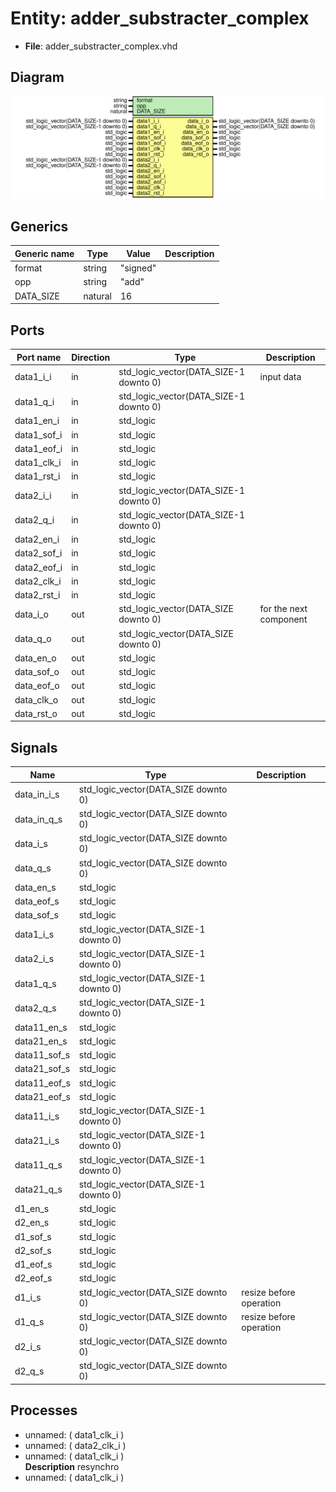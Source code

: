 # Entity: adder_substracter_complex

- **File**: adder_substracter_complex.vhd
## Diagram

![Diagram](adder_substracter_complex.svg "Diagram")
## Generics

| Generic name | Type    | Value    | Description |
| ------------ | ------- | -------- | ----------- |
| format       | string  | "signed" |             |
| opp          | string  | "add"    |             |
| DATA_SIZE    | natural | 16       |             |
## Ports

| Port name   | Direction | Type                                   | Description            |
| ----------- | --------- | -------------------------------------- | ---------------------- |
| data1_i_i   | in        | std_logic_vector(DATA_SIZE-1 downto 0) | input data             |
| data1_q_i   | in        | std_logic_vector(DATA_SIZE-1 downto 0) |                        |
| data1_en_i  | in        | std_logic                              |                        |
| data1_sof_i | in        | std_logic                              |                        |
| data1_eof_i | in        | std_logic                              |                        |
| data1_clk_i | in        | std_logic                              |                        |
| data1_rst_i | in        | std_logic                              |                        |
| data2_i_i   | in        | std_logic_vector(DATA_SIZE-1 downto 0) |                        |
| data2_q_i   | in        | std_logic_vector(DATA_SIZE-1 downto 0) |                        |
| data2_en_i  | in        | std_logic                              |                        |
| data2_sof_i | in        | std_logic                              |                        |
| data2_eof_i | in        | std_logic                              |                        |
| data2_clk_i | in        | std_logic                              |                        |
| data2_rst_i | in        | std_logic                              |                        |
| data_i_o    | out       | std_logic_vector(DATA_SIZE downto 0)   | for the next component |
| data_q_o    | out       | std_logic_vector(DATA_SIZE downto 0)   |                        |
| data_en_o   | out       | std_logic                              |                        |
| data_sof_o  | out       | std_logic                              |                        |
| data_eof_o  | out       | std_logic                              |                        |
| data_clk_o  | out       | std_logic                              |                        |
| data_rst_o  | out       | std_logic                              |                        |
## Signals

| Name          | Type                                   | Description               |
| ------------- | -------------------------------------- | ------------------------- |
| data_in_i_s   | std_logic_vector(DATA_SIZE downto 0)   |                           |
|  data_in_q_s  | std_logic_vector(DATA_SIZE downto 0)   |                           |
| data_i_s      | std_logic_vector(DATA_SIZE downto 0)   |                           |
|  data_q_s     | std_logic_vector(DATA_SIZE downto 0)   |                           |
| data_en_s     | std_logic                              |                           |
|  data_eof_s   | std_logic                              |                           |
|  data_sof_s   | std_logic                              |                           |
| data1_i_s     | std_logic_vector(DATA_SIZE-1 downto 0) |                           |
|  data2_i_s    | std_logic_vector(DATA_SIZE-1 downto 0) |                           |
| data1_q_s     | std_logic_vector(DATA_SIZE-1 downto 0) |                           |
|  data2_q_s    | std_logic_vector(DATA_SIZE-1 downto 0) |                           |
| data11_en_s   | std_logic                              |                           |
|  data21_en_s  | std_logic                              |                           |
| data11_sof_s  | std_logic                              |                           |
|  data21_sof_s | std_logic                              |                           |
| data11_eof_s  | std_logic                              |                           |
|  data21_eof_s | std_logic                              |                           |
| data11_i_s    | std_logic_vector(DATA_SIZE-1 downto 0) |                           |
|  data21_i_s   | std_logic_vector(DATA_SIZE-1 downto 0) |                           |
| data11_q_s    | std_logic_vector(DATA_SIZE-1 downto 0) |                           |
|  data21_q_s   | std_logic_vector(DATA_SIZE-1 downto 0) |                           |
| d1_en_s       | std_logic                              |                           |
|  d2_en_s      | std_logic                              |                           |
| d1_sof_s      | std_logic                              |                           |
|  d2_sof_s     | std_logic                              |                           |
| d1_eof_s      | std_logic                              |                           |
|  d2_eof_s     | std_logic                              |                           |
| d1_i_s        | std_logic_vector(DATA_SIZE downto 0)   |  resize before operation  |
|  d1_q_s       | std_logic_vector(DATA_SIZE downto 0)   |  resize before operation  |
| d2_i_s        | std_logic_vector(DATA_SIZE downto 0)   |                           |
|  d2_q_s       | std_logic_vector(DATA_SIZE downto 0)   |                           |
## Processes
- unnamed: ( data1_clk_i )
- unnamed: ( data2_clk_i )
- unnamed: ( data1_clk_i )
</br>**Description**
 resynchro 
- unnamed: ( data1_clk_i )
